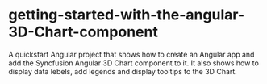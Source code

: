 # getting-started-with-the-angular-3D-Chart-component
A quickstart Angular project that shows how to create an Angular app and add the Syncfusion Angular 3D Chart component to it. It also shows how to display data lebels, add legends and display tooltips to the 3D Chart.
